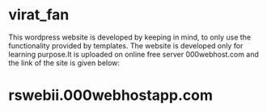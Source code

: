 # virat_fan
This wordpress website is developed by keeping in mind, to only use the functionality provided by templates.
The website is developed only for learning purpose.It is uploaded on online free server 000webhost.com and the link of the site is given below:

# rswebii.000webhostapp.com


